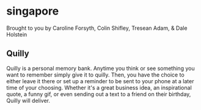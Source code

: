 # singapore

Brought to you by Caroline Forsyth, Colin Shifley, Tresean Adam,  & Dale Holstein

## Quilly

Quilly is a personal memory bank. Anytime you think or see something you want to remember simply give it to quilly. Then, you have the choice to either leave it there or set up a reminder to be sent to your phone at a later time of your choosing. Whether it's a great business idea, an inspirational quote, a funny gif, or even sending out a text to a friend on their birthday, Quilly will deliver.


